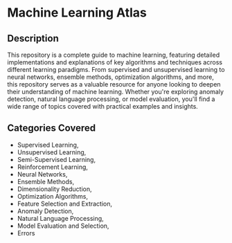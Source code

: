 # Machine Learning Atlas
## Description
This repository is a complete guide to machine learning, featuring detailed implementations and explanations of key algorithms and techniques across different learning paradigms. From supervised and unsupervised learning to neural networks, ensemble methods, optimization algorithms, and more, this repository serves as a valuable resource for anyone looking to deepen their understanding of machine learning. Whether you're exploring anomaly detection, natural language processing, or model evaluation, you'll find a wide range of topics covered with practical examples and insights.

## Categories Covered
* Supervised Learning,
* Unsupervised Learning,
* Semi-Supervised Learning,
* Reinforcement Learning,
* Neural Networks,
* Ensemble Methods,
* Dimensionality Reduction,
* Optimization Algorithms,
* Feature Selection and Extraction,
* Anomaly Detection,
* Natural Language Processing,
* Model Evaluation and Selection,
* Errors
